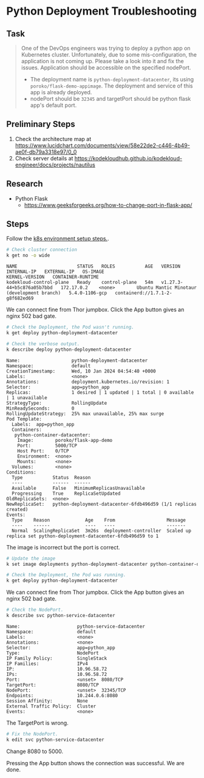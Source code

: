 # Python Deployment Troubleshooting

## Task

> One of the DevOps engineers was trying to deploy a python app on Kubernetes cluster. Unfortunately, due to some mis-configuration, the application is not coming up. Please take a look into it and fix the issues. Application should be accessible on the specified nodePort.
>
> * The deployment name is `python-deployment-datacenter`, its using `poroko/flask-demo-appimage`. The deployment and service of this app is already deployed.
> * nodePort should be `32345` and targetPort should be python flask app's default port.

## Preliminary Steps

1. Check the architecture map at <https://www.lucidchart.com/documents/view/58e22de2-c446-4b49-ae0f-db79a3318e97/0_0>
2. Check server details at <https://kodekloudhub.github.io/kodekloud-engineer/docs/projects/nautilus>

## Research

* Python Flask
  * https://www.geeksforgeeks.org/how-to-change-port-in-flask-app/

## Steps

Follow the [k8s environment setup steps.](setup-k8s-env.md).

```bash
# Check cluster connection
k get no -o wide
```

```
NAME                      STATUS   ROLES           AGE   VERSION                     INTERNAL-IP   EXTERNAL-IP   OS-IMAGE                                      KERNEL-VERSION   CONTAINER-RUNTIME
kodekloud-control-plane   Ready    control-plane   54m   v1.27.3-44+b5c876a05b7bbd   172.17.0.2    <none>        Ubuntu Mantic Minotaur (development branch)   5.4.0-1106-gcp   containerd://1.7.1-2-g8f682ed69
```

We can connect fine from Thor jumpbox. Click the App button gives an nginx 502 bad gate.

```bash
# Check the Deployment, the Pod wasn't running.
k get deploy python-deployment-datacenter

# Check the verbose output.
k describe deploy python-deployment-datacenter
```

```
Name:                   python-deployment-datacenter
Namespace:              default
CreationTimestamp:      Wed, 10 Jan 2024 04:54:40 +0000
Labels:                 <none>
Annotations:            deployment.kubernetes.io/revision: 1
Selector:               app=python_app
Replicas:               1 desired | 1 updated | 1 total | 0 available | 1 unavailable
StrategyType:           RollingUpdate
MinReadySeconds:        0
RollingUpdateStrategy:  25% max unavailable, 25% max surge
Pod Template:
  Labels:  app=python_app
  Containers:
   python-container-datacenter:
    Image:        poroko/flask-app-demo
    Port:         5000/TCP
    Host Port:    0/TCP
    Environment:  <none>
    Mounts:       <none>
  Volumes:        <none>
Conditions:
  Type           Status  Reason
  ----           ------  ------
  Available      False   MinimumReplicasUnavailable
  Progressing    True    ReplicaSetUpdated
OldReplicaSets:  <none>
NewReplicaSet:   python-deployment-datacenter-6fdb496d59 (1/1 replicas created)
Events:
  Type    Reason             Age    From                   Message
  ----    ------             ----   ----                   -------
  Normal  ScalingReplicaSet  3m26s  deployment-controller  Scaled up replica set python-deployment-datacenter-6fdb496d59 to 1
```

The image is incorrect but the port is correct.

```bash
# Update the image
k set image deployments python-deployment-datacenter python-container-datacenter=poroko/flask-demo-app

# Check the Deployment, the Pod was running.
k get deploy python-deployment-datacenter
```

We can connect fine from Thor jumpbox. Click the App button gives an nginx 502 bad gate.

```bash
# Check the NodePort.
k describe svc python-service-datacenter
```

```
Name:                     python-service-datacenter
Namespace:                default
Labels:                   <none>
Annotations:              <none>
Selector:                 app=python_app
Type:                     NodePort
IP Family Policy:         SingleStack
IP Families:              IPv4
IP:                       10.96.58.72
IPs:                      10.96.58.72
Port:                     <unset>  8080/TCP
TargetPort:               8080/TCP
NodePort:                 <unset>  32345/TCP
Endpoints:                10.244.0.6:8080
Session Affinity:         None
External Traffic Policy:  Cluster
Events:                   <none>
```

The TargetPort is wrong.

```bash
# Fix the NodePort.
k edit svc python-service-datacenter
```

Change 8080 to 5000.

Pressing the App button shows the connection was successful. We are done.

